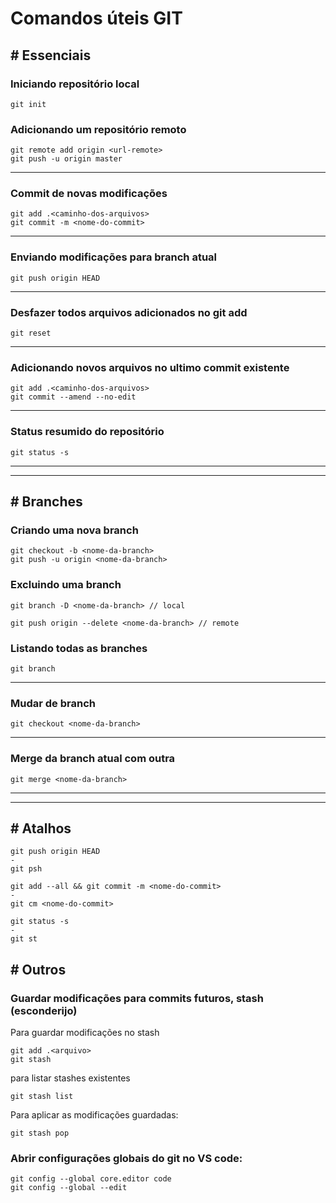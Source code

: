 # Comandos úteis GIT

## # <b>Essenciais</b>

### Iniciando repositório local

```
git init
```

### Adicionando um repositório remoto

```
git remote add origin <url-remote>
git push -u origin master
```

<hr/>

### Commit de novas modificações

```
git add .<caminho-dos-arquivos>
git commit -m <nome-do-commit>
```

<hr/>

### Enviando modificações para branch atual

```
git push origin HEAD
```

<hr/>

### Desfazer todos arquivos adicionados no git add

```
git reset
```

<hr/>

### Adicionando novos arquivos no ultimo commit existente

```
git add .<caminho-dos-arquivos>
git commit --amend --no-edit
```

<hr/>

### Status resumido do repositório

```
git status -s
```

<hr/><hr/>

## # <b>Branches</b>

### Criando uma nova branch

```
git checkout -b <nome-da-branch>
git push -u origin <nome-da-branch>
```

### Excluindo uma branch

```
git branch -D <nome-da-branch> // local
```

```
git push origin --delete <nome-da-branch> // remote
```

### Listando todas as branches

```
git branch
```

<hr/>

### Mudar de branch

```
git checkout <nome-da-branch>
```

<hr/>

### Merge da branch atual com outra

```
git merge <nome-da-branch>
```

<hr/><hr/>

## # <b>Atalhos</b>

```
git push origin HEAD
-
git psh
```

```
git add --all && git commit -m <nome-do-commit>
-
git cm <nome-do-commit>
```

```
git status -s
-
git st
```

## # <b>Outros</b>

### Guardar modificações para commits futuros, stash (esconderijo)

Para guardar modificações no stash

```
git add .<arquivo>
git stash
```

para listar stashes existentes

```
git stash list
```

Para aplicar as modificações guardadas:

```
git stash pop
```

### Abrir configurações globais do git no VS code:

```
git config --global core.editor code
git config --global --edit
```
